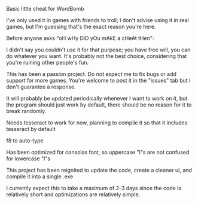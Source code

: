 Basic little cheat for WordBomb 

I've only used it in games with friends to troll; I don't advise using it in real games, but I'm guessing that's the exact reason you're here.

Before anyone asks "oH wHy DiD yOu mAkE a cHeAt tHen":

  I didn't say you couldn't use it for that purpose; you have free will, you can do whatever you want. It's probably not the best choice, considering that you're ruining other people's fun.

This has been a passion project. Do not expect me to fix bugs or add support for more games. You're welcome to post it in the "issues" tab but I don't guarantee a response.

It will probably be updated periodically whenever I want to work on it, but the program should just work by default, there should be no reason for it to break randomly.
  
Needs tesseract to work for now, planning to compile it so that it includes tesseract by default

f8 to auto-type

Has been optimized for consolas font, so uppercase "I"s are not confused for lowercase "l"s

This project has been reignited to update the code, create a cleaner ui, and compile it into a single .exe

I currently expect this to take a maximum of 2-3 days since the code is relatively short and optimizations are relatively simple.
